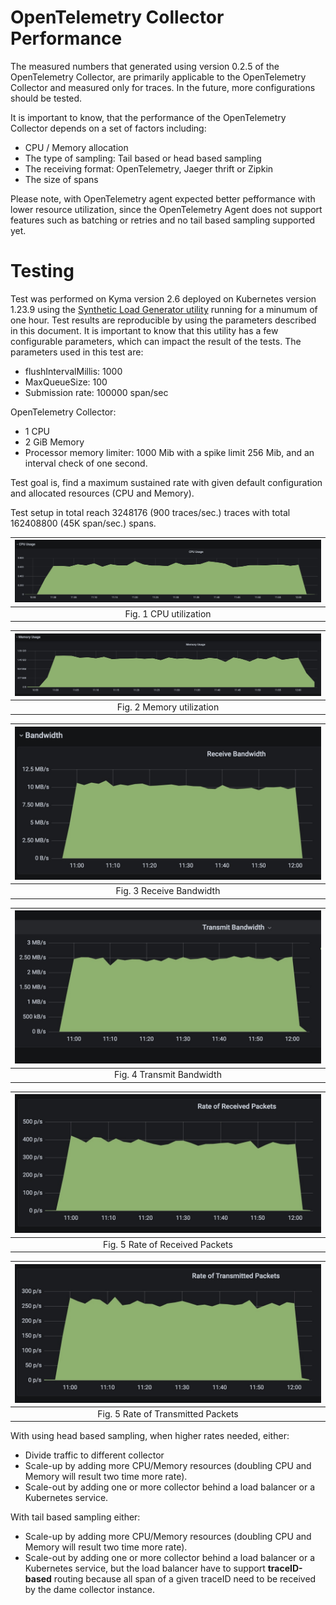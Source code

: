 # OpenTelemetry Collector Performance

The measured numbers that generated using version 0.2.5 of the OpenTelemetry Collector, are primarily applicable to the OpenTelemetry Collector and measured only for traces. In the future, more configurations should be tested.

It is important to know, that the performance of the OpenTelemetry Collector depends on a set of factors including:

- CPU / Memory allocation
- The type of sampling: Tail based or head based sampling
- The receiving format: OpenTelemetry, Jaeger thrift or Zipkin
- The size of spans

Please note, with OpenTelemetry agent expected better pefformance with lower resource utilization, since the OpenTelemetry Agent does not support features such as batching or retries and no tail based sampling supported yet.

# Testing

Test was performed on Kyma version 2.6 deployed on Kubernetes version 1.23.9 using the [Synthetic Load Generator utility](https://github.com/Omnition/synthetic-load-generator) running for a minumum of one hour.
Test results are reproducible by using the parameters described in this document. It is important to know that this utility has a few configurable parameters, which can impact the result of the tests.
The parameters used in this test are:

- flushIntervalMillis: 1000
- MaxQueueSize: 100
- Submission rate: 100000 span/sec

OpenTelemetry Collector:
- 1 CPU
- 2 GiB Memory
- Processor memory limiter: 1000 Mib with a spike limit 256 Mib, and an interval check of one second.

Test goal is, find a maximum sustained rate with given default configuration and allocated resources (CPU and Memory).

Test setup in total reach 3248176 (900 traces/sec.) traces with total 162408800 (45K span/sec.) spans.

| ![CPU Utilization](assets/cpu.jpg) |
| :--: |
| Fig. 1 CPU utilization |


| ![MemoryUtilization](assets/memory.jpg) |
| :--: |
| Fig. 2 Memory utilization |

| ![Receive Bandwidth](assets/receive_bandwidth.jpg) |
| :--: |
| Fig. 3 Receive Bandwidth |

| ![Transmit Bandwidth](assets/transmit_bandwidth.jpg) |
| :--: |
| Fig. 4 Transmit Bandwidth |

| ![Rate of Received Packets](assets/receive_rate.jpg) |
| :--: |
| Fig. 5 Rate of Received Packets |

| ![Rate of Transmitted Packets](assets/transmit_rate.jpg) |
| :--: |
| Fig. 5 Rate of Transmitted Packets |

With using head based sampling, when higher rates needed, either:

- Divide traffic to different collector
- Scale-up by adding more CPU/Memory resources (doubling CPU and Memory will result two time more rate).
- Scale-out by adding one or more collector behind a load balancer or a Kubernetes service.

With tail based sampling either:
- Scale-up by adding more CPU/Memory resources (doubling CPU and Memory will result two time more rate).
- Scale-out by adding one or more collector behind a load balancer or a Kubernetes service, but the load balancer have to support **traceID-based** routing because all span of a given traceID need to be received by the dame collector instance.